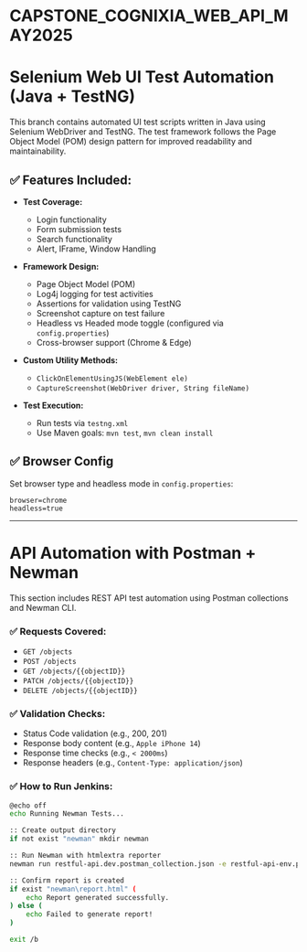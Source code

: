 # CAPSTONE_COGNIXIA_WEB_API_MAY2025

# Selenium Web UI Test Automation (Java + TestNG)

This branch contains automated UI test scripts written in Java using Selenium WebDriver and TestNG. The test framework follows the Page Object Model (POM) design pattern for improved readability and maintainability.

## ✅ Features Included:

- **Test Coverage:**
  - Login functionality
  - Form submission tests
  - Search functionality
  - Alert, IFrame, Window Handling

- **Framework Design:**
  - Page Object Model (POM)
  - Log4j logging for test activities
  - Assertions for validation using TestNG
  - Screenshot capture on test failure
  - Headless vs Headed mode toggle (configured via `config.properties`)
  - Cross-browser support (Chrome & Edge)

- **Custom Utility Methods:**
  - `ClickOnElementUsingJS(WebElement ele)`
  - `CaptureScreenshot(WebDriver driver, String fileName)`

- **Test Execution:**
  - Run tests via `testng.xml`
  - Use Maven goals: `mvn test`, `mvn clean install`

## ✅ Browser Config

Set browser type and headless mode in `config.properties`:

```properties
browser=chrome
headless=true
 ```

---

# API Automation with Postman + Newman

This section includes REST API test automation using Postman collections and Newman CLI.

### ✅ Requests Covered:
- `GET /objects`
- `POST /objects`
- `GET /objects/{{objectID}}`
- `PATCH /objects/{{objectID}}`
- `DELETE /objects/{{objectID}}`

### ✅ Validation Checks:
- Status Code validation (e.g., 200, 201)
- Response body content (e.g., `Apple iPhone 14`)
- Response time checks (e.g., `< 2000ms`)
- Response headers (e.g., `Content-Type: application/json`)

### ✅ How to Run Jenkins:
```bash
@echo off
echo Running Newman Tests...

:: Create output directory
if not exist "newman" mkdir newman

:: Run Newman with htmlextra reporter
newman run restful-api.dev.postman_collection.json -e restful-api-env.postman_environment.json --insecure -r htmlextra --reporter-htmlextra-export newman\report.html

:: Confirm report is created
if exist "newman\report.html" (
    echo Report generated successfully.
) else (
    echo Failed to generate report!
)

exit /b
```
